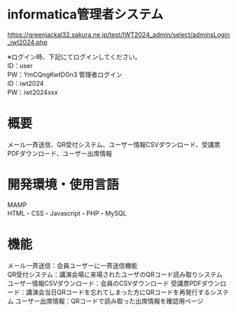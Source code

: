 # informatica管理者システム  
https://greenjackal32.sakura.ne.jp/test/IWT2024_admin/select/adminsLogin_iwt2024.php

※ログイン時、下記にてログインしてください。  
ID：user  
PW：YmCQngKwtDGn3
管理者ログイン  
ID：iwt2024  
PW：iwt2024xxx

# 概要  

メール一斉送信、QR受付システム、ユーザー情報CSVダウンロード、受講票PDFダウンロード、ユーザー出席情報

# 開発環境・使用言語  

MAMP  
HTML・CSS・Javascript・PHP・MySQL

# 機能  

メール一斉送信：会員ユーザーに一斉送信機能  
QR受付システム：講演会場に来場されたユーザのQRコード読み取りシステム  
ユーザー情報CSVダウンロード：会員のCSVダウンロード
受講票PDFダウンロード：講演会当日QRコードを忘れてしまった方にQRコードを再発行するシステム
ユーザー出席情報：QRコードで読み取った出席情報を確認用ページ

